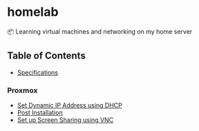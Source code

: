 # homelab
📦 Learning virtual machines and networking on my home server

## Table of Contents

- [Specifications](specs.md)

### Proxmox

- [Set Dynamic IP Address using DHCP](proxmox/dynamic-ip-dhcp.md)
- [Post Installation](proxmox/post-installation.md)
- [Set up Screen Sharing using VNC](proxmox/screen-share-vnc.md)
